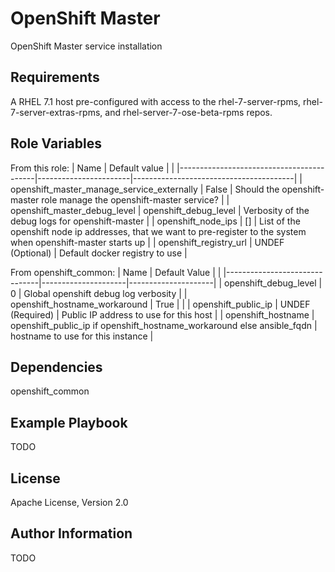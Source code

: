 OpenShift Master
================

OpenShift Master service installation

Requirements
------------

A RHEL 7.1 host pre-configured with access to the rhel-7-server-rpms,
rhel-7-server-extras-rpms, and rhel-server-7-ose-beta-rpms repos.

Role Variables
--------------

From this role:
| Name                                     | Default value         |
|
|------------------------------------------|-----------------------|----------------------------------------|
| openshift_master_manage_service_externally | False                 | Should the openshift-master role manage the openshift-master service? |
| openshift_master_debug_level               | openshift_debug_level | Verbosity of the debug logs for openshift-master |
| openshift_node_ips                         | []                    | List of the openshift node ip addresses, that we want to pre-register to the system when openshift-master starts up |
| openshift_registry_url                     | UNDEF (Optional)      | Default docker registry to use |

From openshift_common:
| Name                          |  Default Value      |                     |
|-------------------------------|---------------------|---------------------|
| openshift_debug_level         | 0                   | Global openshift debug log verbosity |
| openshift_hostname_workaround | True                |                     |
| openshift_public_ip           | UNDEF (Required)    | Public IP address to use for this host |
| openshift_hostname            | openshift_public_ip if openshift_hostname_workaround else ansible_fqdn | hostname to use for this instance |

Dependencies
------------

openshift_common

Example Playbook
----------------

TODO

License
-------

Apache License, Version 2.0

Author Information
------------------

TODO
